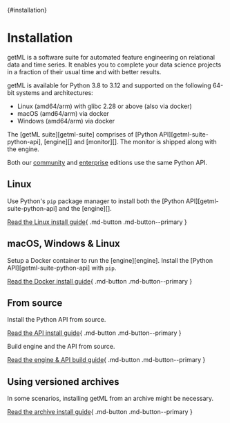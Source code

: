 [](){#installation}
# Installation 

getML is a software suite for automated feature engineering on relational data and time series. It enables you to complete your data science projects in a fraction of their usual time and with better results. 

getML is available for Python 3.8 to 3.12 and supported on the following 64-bit systems and architectures:

- Linux (amd64/arm) with glibc 2.28 or above (also via docker)
- macOS (amd64/arm) via docker
- Windows (amd64/arm) via docker

The [getML suite][getml-suite] comprises of [Python API][getml-suite-python-api], [engine][] and [monitor][]. The monitor is shipped along with the engine. 

Both our [community](https://github.com/getml/getml-community) and [enterprise](../enterprise/benefits.md) editions use the same Python API. 


## Linux

Use Python's `pip` package manager to install both the [Python API][getml-suite-python-api] and the [engine][].

[Read the Linux install guide](packages/linux.md){ .md-button .md-button--primary }

## macOS, Windows & Linux

Setup a Docker container to run the [engine][engine]. Install the [Python API][getml-suite-python-api] with `pip`. 

[Read the Docker install guide](packages/Docker.md){ .md-button .md-button--primary }


## From source

Install the Python API from source.

[Read the API install guide](source/python-api.md){ .md-button .md-button--primary }

Build engine and the API from source.

[Read the engine & API build guide](source/build.md){ .md-button .md-button--primary }



## Using versioned archives

In some scenarios, installing getML from an archive might be necessary. 

[Read the archive install guide](packages/archive.md){ .md-button .md-button--primary }



